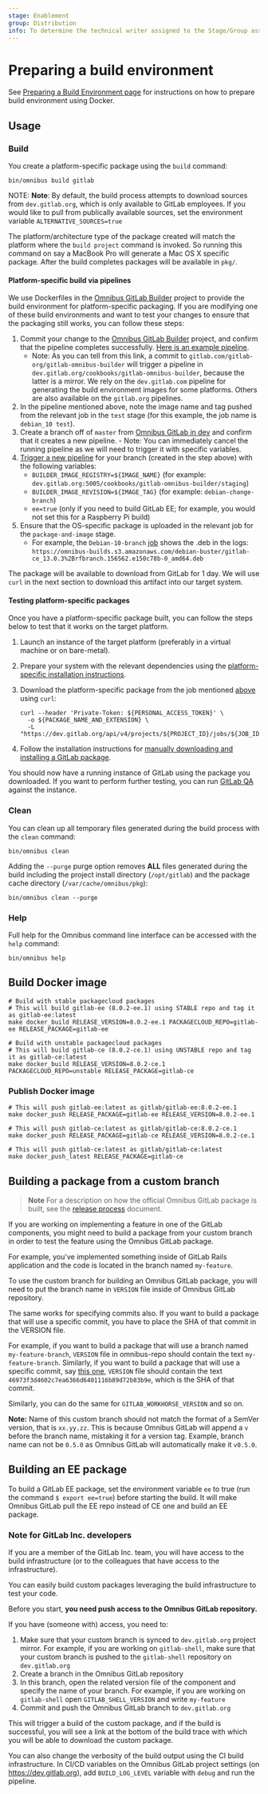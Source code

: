```yaml
---
stage: Enablement
group: Distribution
info: To determine the technical writer assigned to the Stage/Group associated with this page, see https://about.gitlab.com/handbook/engineering/ux/technical-writing/#designated-technical-writers
---
```


# Preparing a build environment

See [Preparing a Build Environment page](prepare-build-environment.md)
for instructions on how to prepare build environment using Docker.

## Usage

### Build

You create a platform-specific package using the `build` command:

```shell
bin/omnibus build gitlab
```

NOTE: **Note**: By default, the build process attempts to download sources from `dev.gitlab.org`, which is only available to GitLab employees. If you would like to pull from publically available sources, set the environment variable `ALTERNATIVE_SOURCES=true`

The platform/architecture type of the package created will match the platform
where the `build project` command is invoked. So running this command on say a
MacBook Pro will generate a Mac OS X specific package. After the build
completes packages will be available in `pkg/`.

#### Platform-specific build via pipelines

We use Dockerfiles in the [Omnibus GitLab Builder](https://gitlab.com/gitlab-org/gitlab-omnibus-builder) project to provide the build environment for platform-specific packaging. If you are modifying one of these build environments and want to test your changes to ensure that the packaging still works, you can follow these steps:

  1. Commit your change to the [Omnibus GitLab Builder](https://gitlab.com/gitlab-org/gitlab-omnibus-builder) project, and confirm that the pipeline completes successfully. [Here is an example pipeline](https://dev.gitlab.org/cookbooks/gitlab-omnibus-builder/pipelines/155519).
     - Note: As you can tell from this link, a commit to `gitlab.com/gitlab-org/gitlab-omnibus-builder` will trigger a pipeline in `dev.gitlab.org/cookbooks/gitlab-omnibus-builder`, because the latter is a mirror. We rely on the `dev.gitlab.com` pipeline for generating the build environment images for some platforms. Others are also available on the `gitlab.org` pipelines.
  1. In the pipeline mentioned above, note the image name and tag pushed from the relevant job in the `test` stage (for this example, the job name is `debian_10 test`).
  1. Create a branch off of `master` from [Omnibus GitLab in dev](https://dev.gitlab.org/gitlab/omnibus-gitlab) and confirm that it creates a new pipeline.
    - Note: You can immediately cancel the running pipeline as we will need to trigger it with specific variables.
  1. [Trigger a new pipeline](https://dev.gitlab.org/gitlab/omnibus-gitlab/pipelines/new) for your branch (created in the step above) with the following variables:
     - `BUILDER_IMAGE_REGISTRY=${IMAGE_NAME}` (for example: `dev.gitlab.org:5005/cookbooks/gitlab-omnibus-builder/staging`)
     - `BUILDER_IMAGE_REVISION=${IMAGE_TAG}` (for example: `debian-change-branch`)
     - `ee=true` (only if you need to build GitLab EE; for example, you would not set this for a Raspberry Pi build)
  1. Ensure that the OS-specific package is uploaded in the relevant job for the `package-and-image` stage.
     - For example, the `Debian-10-branch` [job](https://dev.gitlab.org/gitlab/omnibus-gitlab/-/jobs/7955045) shows the .deb in the logs: `https://omnibus-builds.s3.amazonaws.com/debian-buster/gitlab-ce_13.0.3%2Brfbranch.156562.e150c78b-0_amd64.deb`

The package will be available to download from GitLab for 1 day. We will use `curl` in the next section to download this artifact into our target system.

#### Testing platform-specific packages

Once you have a platform-specific package built, you can follow the steps below to test that it works on the target platform.

  1. Launch an instance of the target platform (preferably in a virtual machine or on bare-metal).
  1. Prepare your system with the relevant dependencies using the [platform-specific installation instructions](https://about.gitlab.com/install/).
  1. Download the platform-specific package from the job mentioned [above](#platform-specific-build-via-pipelines) using `curl`:

     ```shell
     curl --header 'Private-Token: ${PERSONAL_ACCESS_TOKEN}' \
       -o ${PACKAGE_NAME_AND_EXTENSION} \
       -L "https://dev.gitlab.org/api/v4/projects/${PROJECT_ID}/jobs/${JOB_ID}/artifacts/${PACKAGE_PATH}"
     ```

  1. Follow the installation instructions for [manually downloading and installing a GitLab package](../manual_install.md).

You should now have a running instance of GitLab using the package you downloaded. If you want to perform further testing, you can run [GitLab QA](https://gitlab.com/gitlab-org/gitlab-qa) against the instance.

### Clean

You can clean up all temporary files generated during the build process with
the `clean` command:

```shell
bin/omnibus clean
```

Adding the `--purge` purge option removes __ALL__ files generated during the
build including the project install directory (`/opt/gitlab`) and
the package cache directory (`/var/cache/omnibus/pkg`):

```shell
bin/omnibus clean --purge
```

### Help

Full help for the Omnibus command line interface can be accessed with the
`help` command:

```shell
bin/omnibus help
```

## Build Docker image

```shell
# Build with stable packagecloud packages
# This will build gitlab-ee (8.0.2-ee.1) using STABLE repo and tag it as gitlab-ee:latest
make docker_build RELEASE_VERSION=8.0.2-ee.1 PACKAGECLOUD_REPO=gitlab-ee RELEASE_PACKAGE=gitlab-ee

# Build with unstable packagecloud packages
# This will build gitlab-ce (8.0.2-ce.1) using UNSTABLE repo and tag it as gitlab-ce:latest
make docker_build RELEASE_VERSION=8.0.2-ce.1 PACKAGECLOUD_REPO=unstable RELEASE_PACKAGE=gitlab-ce
```

### Publish Docker image

```shell
# This will push gitlab-ee:latest as gitlab/gitlab-ee:8.0.2-ee.1
make docker_push RELEASE_PACKAGE=gitlab-ee RELEASE_VERSION=8.0.2-ee.1

# This will push gitlab-ce:latest as gitlab/gitlab-ce:8.0.2-ce.1
make docker_push RELEASE_PACKAGE=gitlab-ce RELEASE_VERSION=8.0.2-ce.1

# This will push gitlab-ce:latest as gitlab/gitlab-ce:latest
make docker_push_latest RELEASE_PACKAGE=gitlab-ce
```

## Building a package from a custom branch

>**Note** For a description on how the official Omnibus GitLab package is built,
see the [release process](../release/README.md) document.

If you are working on implementing a feature in one of the GitLab components,
you might need to build a package from your custom branch in order to test the
feature using the Omnibus GitLab package.

For example, you've implemented something inside of GitLab Rails application and
the code is located in the branch named `my-feature`.

To use the custom branch for building an Omnibus GitLab package, you will need
to put the branch name in `VERSION` file inside of Omnibus GitLab repository.

The same works for specifying commits also. If you want to build a package that
will use a specific commit, you have to place the SHA of that commit in the
VERSION file.

For example, if you want to build a package that will use a branch named
`my-feature-branch`, `VERSION` file in omnibus-repo should contain the text
`my-feature-branch`. Similarly, if you want to build a package that will use
a specific commit, say [this one](https://dev.gitlab.org/gitlab/gitlabhq/commit/46973f3d4602c7ea6366d6401116b89d72b83b9e),
`VERSION` file should contain the text `46973f3d4602c7ea6366d6401116b89d72b83b9e`,
which is the SHA of that commit.

Similarly, you can do the same for `GITLAB_WORKHORSE_VERSION` and so on.

**Note:** Name of this custom branch should not match the format of a SemVer
version, that is `xx.yy.zz`. This is because Omnibus GitLab will append a `v`
before the branch name, mistaking it for a version tag. Example, branch name
can not be `0.5.0` as Omnibus GitLab will automatically make it `v0.5.0`.

## Building an EE package

To build a GitLab EE package, set the environment variable `ee` to true (run
the command `$ export ee=true`) before starting the build. It will make
Omnibus GitLab pull the EE repo instead of CE one and build an EE package.

### Note for GitLab Inc. developers

If you are a member of the GitLab Inc. team, you will have access to the build
infrastructure (or to the colleagues that have access to the infrastructure).

You can easily build custom packages leveraging the build infrastructure to test
your code.

Before you start,
**you need push access to the Omnibus GitLab repository.**

If you have (someone with) access, you need to:

1. Make sure that your custom branch is synced to `dev.gitlab.org` project
   mirror. For example, if you are working on `gitlab-shell`, make sure that your
   custom branch is pushed to the `gitlab-shell` repository on `dev.gitlab.org`
1. Create a branch in the Omnibus GitLab repository
1. In this branch, open the related version file of the component and specify
   the name of your branch. For example, if you are working on `gitlab-shell` open
   `GITLAB_SHELL_VERSION` and write `my-feature`
1. Commit and push the Omnibus GitLab branch to `dev.gitlab.org`

This will trigger a build of the custom package, and if the build is
successful, you will see a link at the bottom of the build trace with which you
will be able to download the custom package.

You can also change the verbosity of the build output using the CI build infrastructure.
In CI/CD variables on the Omnibus GitLab project settings (on <https://dev.gitlab.org>), add
`BUILD_LOG_LEVEL` variable with `debug` and run the pipeline.
